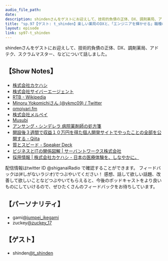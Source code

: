 ```yaml
---
audio_file_path: 
date: 
description: shindenさんをゲストにお迎えして、技術的負債の正体、DX、調剤薬局、アドテク、スクラムマスター、などについて話しました。
title: "sp.97【ゲスト: t_shinden】楽しい薬局のDXと、「エンジニアを輝かせる」職種の話"
layout: episode
link: sp97-t_shinden
---
```


<p><span>shindenさんをゲストにお迎えして、技術的負債の正体、DX、調剤薬局、アドテク、スクラムマスター、などについて話しました。</span></p>
<h2>
  <p>【Show Notes】</p>
</h2>
<ul>
  <li><a href="https://www.kakehashi.life/" target="_blank">株式会社カケハシ</a></li>
  <li><a href="https://www.cyberagent.co.jp/" target="_blank">株式会社サイバーエージェント</a></li>
  <li><a href="https://ja.wikipedia.org/wiki/%E3%83%AA%E3%82%A2%E3%83%AB%E3%82%BF%E3%82%A4%E3%83%A0%E3%83%93%E3%83%87%E3%82%A3%E3%83%B3%E3%82%B0" target="_blank">RTB - Wikipedia</a></li>
  <li><a href="https://twitter.com/ykmc09" target="_blank">Minoru Yokomichiさん (@ykmc09) / Twitter</a></li>
  <li><a href="https://lean-agile.fm/" target="_blank">omoiyari.fm</a></li>
  <li><a href="https://jp.merpay.com/" target="_blank">株式会社メルペイ</a></li>
  <li><a href="https://musubi.kakehashi.life/" target="_blank">Musubi</a></li>
  <li><a href="https://www.fujitv.co.jp/unsung/" target="_blank">アンサング・シンデレラ 病院薬剤師の処方箋</a></li>
  <li><a href="https://qiita.com/jabba/items/1a49e860a09a613b09d4" target="_blank">開設後３週間で収益１０万円を得た個人開発サイトでやったことの全部を公開する - Qiita</a></li>
  <li><a href="https://speakerdeck.com/twada/quality-and-speed-2020-autumn-edition" target="_blank">質とスピード - Speaker Deck</a></li>
  <li><a href="https://www.servantworks.co.jp/resources/business-with-it/" target="_blank">ビジネスとITの関係図解 | サーバントワークス株式会社</a></li>
  <li><a href="https://www.kakehashi.life/recruit.html" target="_blank">採用情報 | 株式会社カケハシ - 日本の医療体験を、しなやかに。</a></li>
</ul>
<p><span>
  配信情報はtwitter ID @shiganaiRadio で確認することができます。
  フィードバックは(#しがないラジオ)でつぶやいてください！
  感想、話して欲しい話題、改善して欲しいことなどつぶやいてもらえると、今後のポッドキャストをより良いものにしていけるので、ぜひたくさんのフィードバックをお待ちしています。
</span></p>
<h2>
  <p>【パーソナリティ】</p>
</h2>
<ul>
  <li>gami<a href="https://twitter.com/jumpei_ikegami" target="_blank">@jumpei_ikegami</a></li>
  <li>zuckey<a href="https://twitter.com/zuckey_17" target="_blank">@zuckey_17</a></li>
</ul>
<h2>
  <p>【ゲスト】</p>
</h2>
<ul>
  <li>shinden<a href="https://twitter.com/t_shinden" target="_blank">@t_shinden</a></li>
</ul>